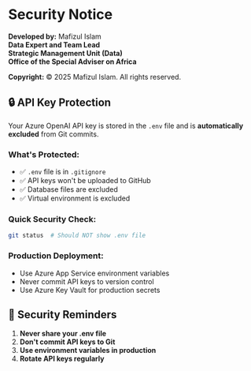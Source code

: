 # Security Notice

**Developed by:** Mafizul Islam  
**Data Expert and Team Lead**  
**Strategic Management Unit (Data)**  
**Office of the Special Adviser on Africa**  

**Copyright:** © 2025 Mafizul Islam. All rights reserved.

## 🔒 API Key Protection

Your Azure OpenAI API key is stored in the `.env` file and is **automatically excluded** from Git commits.

### What's Protected:
- ✅ `.env` file is in `.gitignore`
- ✅ API keys won't be uploaded to GitHub
- ✅ Database files are excluded
- ✅ Virtual environment is excluded

### Quick Security Check:
```bash
git status  # Should NOT show .env file
```

### Production Deployment:
- Use Azure App Service environment variables
- Never commit API keys to version control
- Use Azure Key Vault for production secrets

## 🚨 Security Reminders

1. **Never share your .env file**
2. **Don't commit API keys to Git**
3. **Use environment variables in production**
4. **Rotate API keys regularly**
